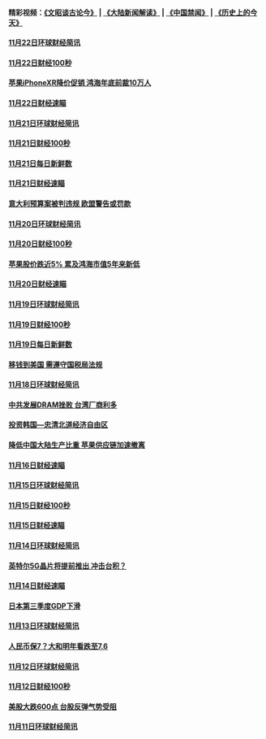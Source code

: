 #### 精彩视频：[《文昭谈古论今》](https://github.com/gfw-breaker/wenzhao/blob/master/README.md?t=11240331?t=11240034) | [《大陆新闻解读》](https://github.com/gfw-breaker/ntdtv-comedy/blob/master/README.md?t=11240331?t=11240034) | [《中国禁闻》](https://github.com/gfw-breaker/ntdtv-news/blob/master/README.md?t=11240331?t=11240034) | [《历史上的今天》](https://github.com/gfw-breaker/today-in-history/blob/master/README.md?t=11240331?t=11240034) 

#### [11月22日环球财经简讯](../pages/news208/a1400540.md?t=11240331?t=11240034) 

#### [11月22日财经100秒](../pages/news208/a1400521.md?t=11240331?t=11240034) 

#### [苹果iPhoneXR降价促销  鸿海年底前裁10万人](../pages/news208/a1400490.md?t=11240331?t=11240034) 

#### [11月22日财经速瞄](../pages/news208/a1400437.md?t=11240331?t=11240034) 

#### [11月21日环球财经简讯](../pages/news208/a1400399.md?t=11240331?t=11240034) 

#### [11月21日财经100秒](../pages/news208/a1400374.md?t=11240331?t=11240034) 

#### [11月21日每日新鲜数](../pages/news208/a1400288.md?t=11240331?t=11240034) 

#### [11月21日财经速瞄](../pages/news208/a1400286.md?t=11240331?t=11240034) 

#### [意大利预算案被判违规 欧盟警告或罚款](../pages/news208/a1400280.md?t=11240331?t=11240034) 

#### [11月20日环球财经简讯](../pages/news208/a1400248.md?t=11240331?t=11240034) 

#### [11月20日财经100秒](../pages/news208/a1400231.md?t=11240331?t=11240034) 

#### [苹果股价跌近5% 累及鸿海市值5年来新低](../pages/news208/a1400185.md?t=11240331?t=11240034) 

#### [11月20日财经速瞄](../pages/news208/a1400144.md?t=11240331?t=11240034) 

#### [11月19日环球财经简讯](../pages/news208/a1400102.md?t=11240331?t=11240034) 

#### [11月19日财经100秒](../pages/news208/a1400084.md?t=11240331?t=11240034) 

#### [11月19日每日新鲜数](../pages/news208/a1399985.md?t=11240331?t=11240034) 

#### [移钱到美国 需遵守国税局法规](../pages/news208/a1399928.md?t=11240331?t=11240034) 

#### [11月18日环球财经简讯](../pages/news208/a1399951.md?t=11240331?t=11240034) 

#### [中共发展DRAM挫败 台湾厂商利多](../pages/news208/a1399927.md?t=11240331?t=11240034) 

#### [投资韩国—忠清北道经济自由区](../pages/news208/a1399857.md?t=11240331?t=11240034) 

#### [降低中国大陆生产比重 苹果供应链加速撤离](../pages/news208/a1399810.md?t=11240331?t=11240034) 

#### [11月16日财经速瞄](../pages/news208/a1399651.md?t=11240331?t=11240034) 

#### [11月15日环球财经简讯](../pages/news208/a1399607.md?t=11240331?t=11240034) 

#### [11月15日财经100秒](../pages/news208/a1399597.md?t=11240331?t=11240034) 

#### [11月15日财经速瞄](../pages/news208/a1399510.md?t=11240331?t=11240034) 

#### [11月14日环球财经简讯](../pages/news208/a1399463.md?t=11240331?t=11240034) 

#### [英特尔5G晶片将提前推出 冲击台积？](../pages/news208/a1399449.md?t=11240331?t=11240034) 

#### [11月14日财经速瞄](../pages/news208/a1399351.md?t=11240331?t=11240034) 

#### [日本第三季度GDP下滑](../pages/news208/a1399321.md?t=11240331?t=11240034) 

#### [11月13日环球财经简讯](../pages/news208/a1399307.md?t=11240331?t=11240034) 

#### [人民币保7？大和明年看跌至7.6](../pages/news208/a1399186.md?t=11240331?t=11240034) 

#### [11月12日环球财经简讯](../pages/news208/a1399165.md?t=11240331?t=11240034) 

#### [11月12日财经100秒](../pages/news208/a1399159.md?t=11240331?t=11240034) 

#### [美股大跌600点 台股反弹气势受阻](../pages/news208/a1399118.md?t=11240331?t=11240034) 

#### [11月11日环球财经简讯](../pages/news208/a1399019.md?t=11240331?t=11240034) 

